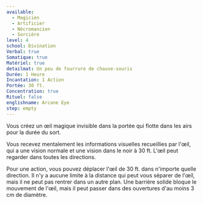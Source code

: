 ```yaml
---
available:
  - Magicien
  - Artificier
  - Nécromancien
  - Sorcière
level: 4
school: Divination
Verbal: true
Somatique: true
Matériel: true
detailmat: Un peu de fourrure de chauve-souris
Durée: 1 Heure
Incantation: 1 Action
Portée: 30 ft.
Concentration: true
Rituel: false
englishname: Arcane Eye
step: empty
---
```

Vous créez un œil magique invisible dans la portée qui flotte dans les airs pour la durée du sort.

Vous recevez mentalement les informations visuelles recueillies par l'œil, qui a une vision normale et une vision dans le noir à 30 ft. L'œil peut regarder dans toutes les directions.

Pour une action, vous pouvez déplacer l'œil de 30 ft. dans n'importe quelle direction. Il n'y a aucune limite à la distance qui peut vous séparer de l'œil, mais il ne peut pas rentrer dans un autre plan. Une barrière solide bloque le mouvement de l'œil, mais il peut passer dans des ouvertures d'au moins 3 cm de diamètre.